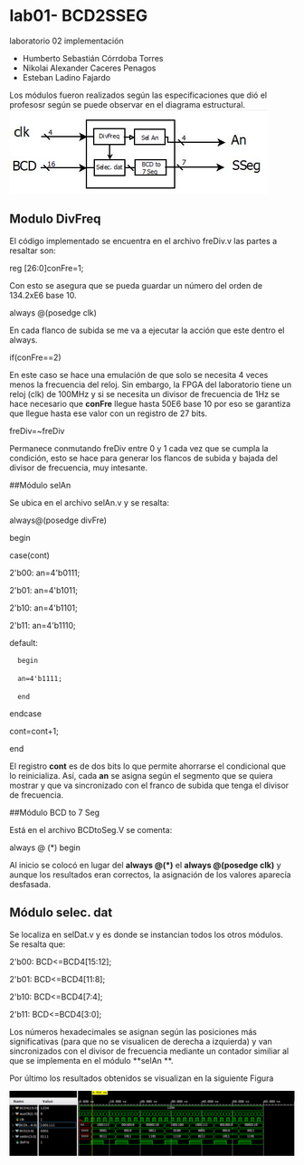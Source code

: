 # lab01- BCD2SSEG
laboratorio 02 implementación

* Humberto Sebastián Córrdoba Torres
* Nikolai Alexander Caceres Penagos
* Esteban Ladino Fajardo

Los módulos fueron realizados según las especificaciones que dió el profesosr según se puede observar en el diagrama estructural.  
![fpga](figs/fig1.png)

## Modulo DivFreq

El código implementado se encuentra en el archivo freDiv.v las partes a resaltar son:

reg [26:0]conFre=1;

Con esto se asegura que se pueda guardar un número del orden de 134.2xE6 base 10.

 always @(posedge clk)

En cada flanco de subida se me va a ejecutar la acción que este dentro el always.

if(conFre==2) 

En este caso se hace una emulación de que solo se necesita 4 veces menos la frecuencia del reloj. Sin embargo, la FPGA del laboratorio tiene un reloj (clk) de 100MHz y si se necesita un divisor de frecuencia de 1Hz se hace necesario que **conFre** llegue hasta 50E6 base 10 por eso se garantiza que llegue hasta ese valor con un registro de 27 bits.

freDiv=~freDiv

Permanece conmutando freDiv entre 0 y 1 cada vez que se cumpla la condición, esto se hace para generar los flancos de subida y bajada del divisor de frecuencia, muy intesante.

##Módulo selAn

Se ubica en el archivo selAn.v y se resalta:

 always@(posedge divFre)
  
 begin
 
  case(cont)
  
  2'b00: an=4'b0111;
  
  2'b01: an=4'b1011;
  
  2'b10: an=4'b1101;
  
  2'b11: an=4'b1110;
  
  default:
  
      begin
      
      an=4'b1111;
      
      end    
      
  endcase
  
  cont=cont+1;
  
 end

El registro **cont** es de dos bits lo que permite ahorrarse el condicional que lo reinicializa. Así, cada **an** se asigna según el segmento que se quiera mostrar y que va sincronizado con el franco de subida que tenga el divisor de frecuencia.

##Módulo BCD to 7 Seg

Está en el archivo BCDtoSeg.V se comenta: 

always @ (*) begin 

Al inicio se colocó en lugar del **always @(*)** el  **always @(posedge clk)** y aunque los resultados eran correctos, la asignación de los valores aparecía desfasada.

## Módulo selec. dat

Se localiza en selDat.v y es donde se instancian todos los otros módulos. Se resalta que:

2'b00: BCD<=BCD4[15:12];

2'b01: BCD<=BCD4[11:8];

2'b10: BCD<=BCD4[7:4];

2'b11: BCD<=BCD4[3:0];

Los números hexadecimales se asignan según las posiciones más significativas (para que no se visualicen de derecha a izquierda) y van sincronizados con el divisor de frecuencia mediante un contador similiar al que se implementa en el módulo **selAn **.

Por último los resultados obtenidos se visualizan en la siguiente Figura

![fpga2](figs/fig2.png)

